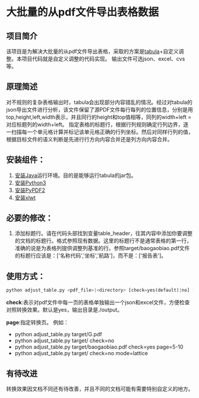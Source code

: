 # 大批量的从pdf文件导出表格数据

## 项目简介
该项目是为解决大批量的从pdf文件导出表格，采取的方案是[tabula](https://github.com/tabulapdf/tabula)+自定义调整。本项目代码就是自定义调整的代码实现。
输出文件可选json、excel、cvs等。
## 原理简述
对不规则的复杂表格输出时，tabula会出现部分内容错乱的情况。经过对tabula的json导出文件进行分析，该文件保留了源PDF文件每行每列的位置信息，分别是用top,height,left,width表示，并且同行的height和top值相等，同列的width+left = 对应标题列的width+left。
指定表格的标题行，根据行列规则确定行列边界，逐一扫描每一个单元格计算并标记该单元格正确的行列坐标。然后对同样行列的值，根据目标文件的语义判断是先进行行方向内容合并还是列方向内容合并。

## 安装组件：
1. [安装Java](http://www.oracle.com/technetwork/java/javase/downloads/jre8-downloads-2133155.html "java")运行环境。目的是能够运行tabula的jar包。
2. [安装Python3](https://www.python.org/downloads/ "下载Python3")
3. [安装PyPDF2](https://pypi.org/project/PyPDF2/ "PyPDF2")
4. [安装xlwt](https://pypi.org/project/xlwt/ "xlwt")

## 必要的修改：
1. 添加标题行。请在代码头部找到变量table_header，往其内容中添加你要调整的文档的标题行。格式参照现有数据。这里的标题行不是通常表格的第一行，准确的说是为表格列提供调整列基准的行。参照target/baogaobiao.pdf文件的标题行应该是：['名称代码','坐标','航路']，而不是：['报告表']。

## 使用方式：
```python
python adjust_table.py <pdf_file>|<directory> [check=yes(default)|no] [page=2|2-10|all|top5(default)] [mode=lattice(default)|stream]
```
**check**:表示对pdf文件中每一页的表格单独输出一个json和excel文件，方便检查对照转换效果。默认是yes，输出目录是./output。

**page**:指定转换页。
例如：
* python adjust_table.py target/G.pdf 
* python adjust_table.py target/  check=no 
* python adjust_table.py target/baogaobiao.pdf  check=yes page=5-10
* python adjust_table.py target/ check=no mode=lattice

## 有待改进
转换效果因文档不同还有待改善，并且不同的文档可能有需要特别自定义的地方。
